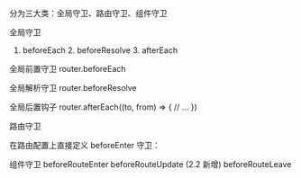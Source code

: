 分为三大类：全局守卫、路由守卫、组件守卫

全局守卫
1. beforeEach   2. beforeResolve  3. afterEach   

全局前置守卫
router.beforeEach  

全局解析守卫
router.beforeResolve


全局后置钩子
router.afterEach((to, from) => {
  // ...
})



路由守卫

在路由配置上直接定义 beforeEnter 守卫：

 

组件守卫
beforeRouteEnter
beforeRouteUpdate (2.2 新增)
beforeRouteLeave



























